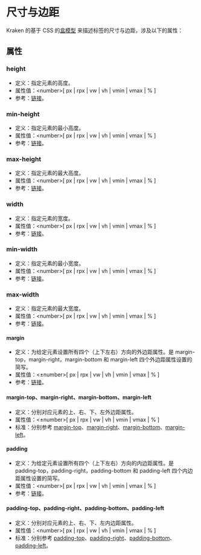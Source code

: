 # 尺寸与边距

Kraken 的基于 CSS 的[盒模型](https://developer.mozilla.org/zh-CN/docs/Web/CSS/CSS_Box_Model/Introduction_to_the_CSS_box_model?spm=a2c7j.-zh-docs-styles-common-styles.0.0.3f95bcbbzSH3n5) 来描述标签的尺寸与边距，涉及以下的属性：

## 属性

### height

- 定义：指定元素的高度。
- 属性值：\<number>[ px | rpx | vw | vh | vmin | vmax | % ]
- 参考：[链接](https://developer.mozilla.org/zh-CN/docs/Web/CSS/height)。

### min-height

- 定义：指定元素的最小高度。
- 属性值：\<number>[ px | rpx | vw | vh | vmin | vmax | % ]
- 参考：[链接](https://developer.mozilla.org/zh-CN/docs/Web/CSS/min-height)。

### max-height

- 定义：指定元素的最大高度。
- 属性值：\<number>[ px | rpx | vw | vh | vmin | vmax | % ]
- 参考：[链接](https://developer.mozilla.org/zh-CN/docs/Web/CSS/max-height)。

### width

- 定义：指定元素的宽度。
- 属性值：\<number>[ px | rpx | vw | vh | vmin | vmax | % ]
- 参考：[链接](https://developer.mozilla.org/zh-CN/docs/Web/CSS/width)。

### min-width

- 定义：指定元素的最小宽度。
- 属性值：\<number>[ px | rpx | vw | vh | vmin | vmax | % ]
- 参考：[链接](https://developer.mozilla.org/zh-CN/docs/Web/CSS/min-width)。

### max-width

- 定义：指定元素的最大宽度。
- 属性值：\<number>[ px | rpx | vw | vh | vmin | vmax | % ]
- 参考：[链接](https://developer.mozilla.org/zh-CN/docs/Web/CSS/max-width)。

#### margin

- 定义：为给定元素设置所有四个（上下左右）方向的外边距属性。是 margin-top，margin-right，margin-bottom 和 margin-left 四个外边距属性设置的简写。
- 属性值：<±number>[ px | rpx | vw | vh | vmin | vmax | % ]
- 参考：[链接](https://developer.mozilla.org/zh-CN/docs/Web/CSS/margin)。

#### margin-top、margin-right、margin-bottom、margin-left

- 定义：分别对应元素的上、右、下、左外边距属性。
- 属性值：<±number>[ px | rpx | vw | vh | vmin | vmax | % ]
- 标准：分别参考 [margin-top](https://developer.mozilla.org/zh-CN/docs/Web/CSS/margin-top)、[margin-right](https://developer.mozilla.org/zh-CN/docs/Web/CSS/margin-right)、[margin-bottom](https://developer.mozilla.org/zh-CN/docs/Web/CSS/margin-bottom)、[margin-left](https://developer.mozilla.org/zh-CN/docs/Web/CSS/margin-left)。

#### padding

- 定义：为给定元素设置所有四个（上下左右）方向的内边距属性。是 padding-top，padding-right，padding-bottom 和 padding-left 四个内边距属性设置的简写。
- 属性值：\<number>[ px | rpx | vw | vh | vmin | vmax | % ]
- 参考：[链接](https://developer.mozilla.org/zh-CN/docs/Web/CSS/padding)。

#### padding-top、padding-right、padding-bottom、padding-left

- 定义：分别对应元素的上、右、下、左内边距属性。
- 属性值：\<number>[ px | rpx | vw | vh | vmin | vmax | % ]
- 标准：分别参考 [padding-top](https://developer.mozilla.org/zh-CN/docs/Web/CSS/padding-top)、[padding-right](https://developer.mozilla.org/zh-CN/docs/Web/CSS/padding-right)、[padding-bottom](https://developer.mozilla.org/zh-CN/docs/Web/CSS/padding-bottom)、[padding-left](https://developer.mozilla.org/zh-CN/docs/Web/CSS/padding-left)。
